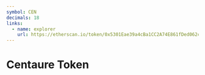 ```yaml
---
symbol: CEN
decimals: 18
links:
  - name: explorer
    url: https://etherscan.io/token/0x5301Eae39a4cBa1CC2A74E861fDed062cA3E3420
---
```


# Centaure Token
